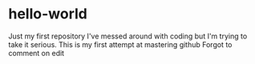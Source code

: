# hello-world
Just my first repository
I've messed around with coding but I'm trying to take it serious.
This is my first attempt at mastering github
Forgot to comment on edit
